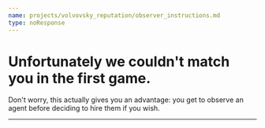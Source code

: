 ```yaml
---
name: projects/volvovsky_reputation/observer_instructions.md
type: noResponse
---
```


# Unfortunately we couldn't match you in the first game.

Don't worry, this actually gives you an advantage: you get to observe an agent before deciding to hire them if you wish.

---
